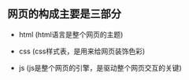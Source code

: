 网页的构成主要是三部分
----
* html (html语言是整个网页的主题)

* css (css样式表，是用来给网页装饰色彩)

* js (js是整个网页的引擎，是驱动整个网页交互的关键)
